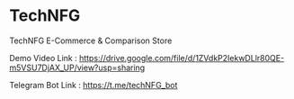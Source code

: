 # TechNFG
TechNFG E-Commerce &amp; Comparison Store

Demo Video Link : https://drive.google.com/file/d/1ZVdkP2IekwDLlr80QE-m5VSU7DjAX_UP/view?usp=sharing

Telegram Bot Link : https://t.me/techNFG_bot
